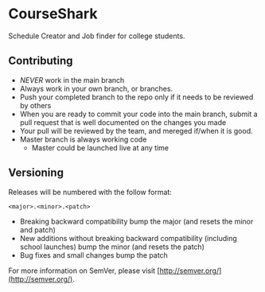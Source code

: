 CourseShark
=============

Schedule Creator and Job finder for college students.



Contributing
-------
* *NEVER* work in the main branch
* Always work in your own branch, or branches.
* Push your completed branch to the repo only if it needs to be reviewed by others
* When you are ready to commit your code into the main branch, submit a pull request that is well documented on the changes you made
* Your pull will be reviewed by the team, and mereged if/when it is good.
* Master branch is always working code
  * Master could be launched live at any time




Versioning
-------

Releases will be numbered with the follow format:

	<major>.<minor>.<patch>

* Breaking backward compatibility bump the major (and resets the minor and patch)
* New additions without breaking backward compatibility (including school launches) bump the minor (and resets the patch)
* Bug fixes and small changes bump the patch

For more information on SemVer, please visit [http://semver.org/](http://semver.org/).
